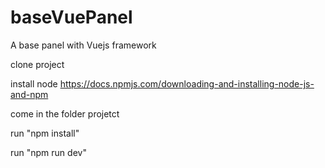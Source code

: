# baseVuePanel
A base panel with Vuejs framework

clone project

install node https://docs.npmjs.com/downloading-and-installing-node-js-and-npm

come in the folder projetct

run "npm install"

run "npm run dev"
